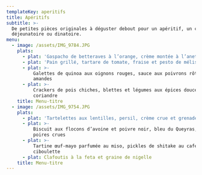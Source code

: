 ```yaml
---
templateKey: aperitifs
title: Apéritifs
subtitle: >-
  De petites pièces originales à déguster debout pour un apéritif, un cocktail
  déjeunatoire ou dinatoire.
menu:
  - image: /assets/IMG_9784.JPG
    plats:
      - plat: 'Gaspacho de betteraves à l’orange, crème montée à l’aneth (photo)'
      - plat: 'Pain grillé, tartare de tomate, fraise et pesto de mélisse'
      - plat: >-
          Galettes de quinoa aux oignons rouges, sauce aux poivrons rôtis,
          amandes
      - plat: >-
          Crackers de pois chiches, blettes et légumes aux épices douces,
          coriandre
    title: Menu-titre
  - image: /assets/IMG_9754.JPG
    plats:
      - plat: 'Tartelettes aux lentilles, persil, crème crue et grenade (photo)'
      - plat: >-
          Biscuit aux flocons d’avoine et poivre noir, bleu du Queyras, dés de
          poires crues
      - plat: >-
          Tartine œuf-mayo parfumée au miso, pickles de shitake au café et
          ciboulette
      - plat: Clafoutis à la feta et graine de nigelle
    title: Menu-titre
---
```


